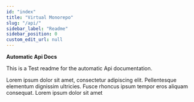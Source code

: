 ```yaml
---
id: "index"
title: "Virtual Monorepo"
slug: "/api/"
sidebar_label: "Readme"
sidebar_position: 0
custom_edit_url: null
---
```


**Automatic Api Docs**

This is a Test readme for the automatic Api documentation.

Lorem ipsum dolor sit amet, consectetur adipiscing elit. Pellentesque elementum dignissim ultricies. Fusce rhoncus ipsum
tempor eros aliquam consequat. Lorem ipsum dolor sit amet
